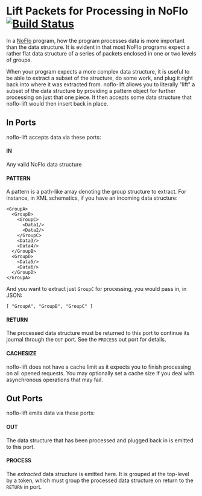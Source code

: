 Lift Packets for Processing in NoFlo [![Build Status](https://secure.travis-ci.org/kenhkan/noflo-lift.png?branch=master)](https://travis-ci.org/kenhkan/noflo-lift)
===============================

In a [NoFlo](http://noflojs.org/) program, how the program processes
data is more important than the data structure. It is evident in that
most NoFlo programs expect a rather flat data structure of a series of
packets enclosed in one or two levels of groups.

When your program expects a more complex data structure, it is useful to
be able to extract a subset of the structure, do some work, and plug it
right back into where it was extracted from. noflo-lift allows you to
literally "lift" a subset of the data structure by providing a pattern
object for further processing on just that one piece. It then accepts
some data structure that noflo-lift would then insert back in place.


In Ports
------------------------------

noflo-lift accepts data via these ports:

#### IN

Any valid NoFlo data structure

#### PATTERN

A pattern is a path-like array denoting the group structure to extract.
For instance, in XML schematics, if you have an incoming data structure:

    <GroupA>
      <GroupB>
        <GroupC>
          <Data1/>
          <Data2/>
        </GroupC>
        <Data3/>
        <Data4/>
      </GroupB>
      <GroupD>
        <Data5/>
        <Data6/>
      </GroupD>
    </GroupA>

And you want to extract just `GroupC` for processing, you would pass in,
in JSON:

    [ "GroupA", "GroupB", "GroupC" ]

#### RETURN

The processed data structure must be returned to this port to continue
its journal through the `OUT` port. See the `PROCESS` out port for
details.

#### CACHESIZE

noflo-lift does not have a cache limit as it expects you to finish
processing on all opened requests. You may optionally set a cache size
if you deal with asynchronous operations that may fail.


Out Ports
------------------------------

noflo-lift emits data via these ports:

#### OUT

The data structure that has been processed and plugged back in is
emitted to this port.

#### PROCESS

The *extracted* data structure is emitted here. It is grouped at the
top-level by a token, which must group the processed data structure on
return to the `RETURN` in port.
